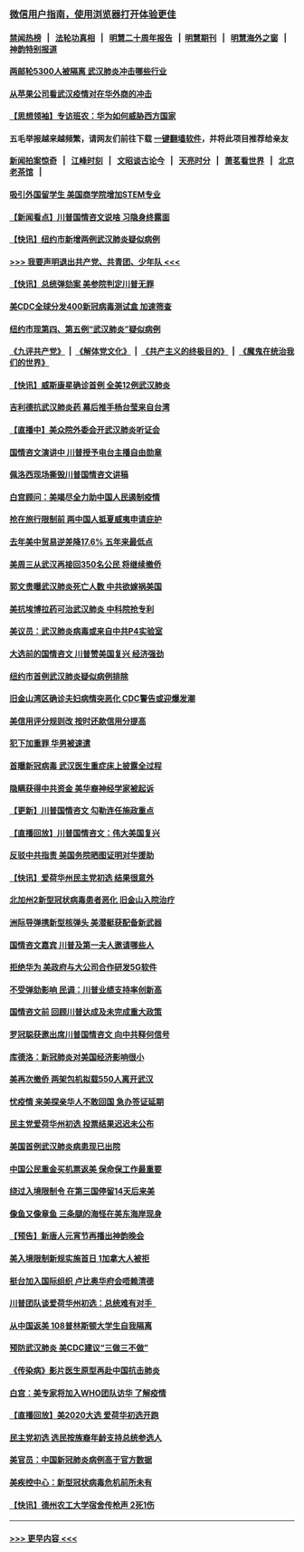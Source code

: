 ### [微信用户指南，使用浏览器打开体验更佳](https://github.com/gfw-breaker/banned-news1/blob/master/indexes/wechat-guide.md?t=0)
#### [禁闻热榜](热点新闻.md?t=0)  &nbsp;&nbsp;|&nbsp;&nbsp; [法轮功真相](https://github.com/gfw-breaker/truth/blob/master/README.md?t=0) &nbsp;&nbsp;|&nbsp;&nbsp; [明慧二十周年报告](https://github.com/gfw-breaker/mh-reports/blob/master/README.md?t=0) &nbsp;&nbsp;|&nbsp;&nbsp;[明慧期刊](https://github.com/gfw-breaker/mh-qikan) &nbsp;&nbsp;|&nbsp;&nbsp; [明慧海外之窗](https://github.com/gfw-breaker/mh-news/blob/master/README.md?t=0) &nbsp;&nbsp;|&nbsp;&nbsp; [神韵特别报道](https://github.com/gfw-breaker/mh-news/blob/master/shenyun.md?t=0)
#### [两邮轮5300人被隔离 武汉肺炎冲击哪些行业](../pages/nsc412/n11847456.md?t=02061102) 
#### [从苹果公司看武汉疫情对在华外商的冲击](../pages/nsc412/n11847586.md?t=02061102) 
#### [【思想领袖】专访班农：华为如何威胁西方国家](../pages/nsc412/n11847306.md?t=02061102) 
#### 五毛举报越来越频繁，请网友们前往下载 [一键翻墙软件](https://github.com/gfw-breaker/ssr-accounts)，并将此项目推荐给亲友
#### [新闻拍案惊奇](https://github.com/gfw-breaker/banned-news1/blob/master/pages/link4.md) &nbsp;&nbsp;|&nbsp;&nbsp; [江峰时刻](https://github.com/gfw-breaker/banned-news1/blob/master/pages/link4.md) &nbsp;&nbsp;|&nbsp;&nbsp; [文昭谈古论今](https://github.com/gfw-breaker/banned-news1/blob/master/pages/link4.md) &nbsp;&nbsp;|&nbsp;&nbsp; [天亮时分](https://github.com/gfw-breaker/banned-news1/blob/master/pages/link4.md) &nbsp;&nbsp;|&nbsp;&nbsp; [萧茗看世界](https://github.com/gfw-breaker/banned-news1/blob/master/pages/link4.md) &nbsp;&nbsp;|&nbsp;&nbsp; [北京老茶馆](https://github.com/gfw-breaker/banned-news1/blob/master/pages/link4.md) &nbsp;&nbsp;|&nbsp;&nbsp; 
#### [吸引外国留学生 美国商学院增加STEM专业](../pages/nsc412/n11847417.md?t=02061102) 
#### [【新闻看点】川普国情咨文说啥 习隐身终露面](../pages/nsc412/n11847016.md?t=02061102) 
#### [【快讯】纽约市新增两例武汉肺炎疑似病例](../pages/nsc412/n11847250.md?t=02061102) 
#### [>>> 我要声明退出共产党、共青团、少年队 <<<](https://github.com/begood0513/goodnews/blob/master/quit/letter.md) 
#### [【快讯】总统弹劾案 美参院判定川普无罪](../pages/nsc412/n11847316.md?t=02061102) 
#### [美CDC全球分发400新冠病毒测试盒 加速筛查](../pages/nsc412/n11847260.md?t=02061102) 
#### [纽约市现第四、第五例“武汉肺炎”疑似病例](../pages/nsc412/n11847332.md?t=02061102) 
#### [《九评共产党》](https://github.com/begood0513/9ping.md/blob/master/README.md) &nbsp;|&nbsp; [《解体党文化》](../../../../jtdwh.md/blob/master/README.md)  &nbsp;|&nbsp; [《共产主义的终极目的》](../../../../gczydzjmd.md/blob/master/README.md) &nbsp;|&nbsp; [《魔鬼在统治我们的世界》](../../../../mgztzwmdsj.md/blob/master/README.md) 
#### [【快讯】威斯康星确诊首例 全美12例武汉肺炎](../pages/nsc412/n11847162.md?t=02061102) 
#### [吉利德抗武汉肺炎药 幕后推手杨台莹来自台湾](../pages/nsc412/n11847064.md?t=02061102) 
#### [【直播中】美众院外委会开武汉肺炎听证会](../pages/nsc412/n11846727.md?t=02061102) 
#### [国情咨文演讲中 川普授予电台主播自由勋章](../pages/nsc412/n11846815.md?t=02061102) 
#### [佩洛西现场撕毁川普国情咨文讲稿](../pages/nsc412/n11846724.md?t=02061102) 
#### [白宫顾问：美竭尽全力助中国人民遏制疫情](../pages/nsc412/n11846756.md?t=02061102) 
#### [抢在旅行限制前 两中国人抵夏威夷申请庇护](../pages/nsc412/n11846866.md?t=02061102) 
#### [去年美中贸易逆差降17.6% 五年来最低点](../pages/nsc412/n11846755.md?t=02061102) 
#### [美周三从武汉再接回350名公民 将继续撤侨](../pages/nsc412/n11846705.md?t=02061102) 
#### [郭文贵曝武汉肺炎死亡人数 中共欲嫁祸美国](../pages/nsc412/n11846240.md?t=02061102) 
#### [美抗埃博拉药可治武汉肺炎 中科院抢专利](../pages/nsc412/n11846409.md?t=02061102) 
#### [美议员：武汉肺炎病毒或来自中共P4实验室](../pages/nsc412/n11846043.md?t=02061102) 
#### [大选前的国情咨文 川普赞美国复兴 经济强劲](../pages/nsc412/n11845526.md?t=02061102) 
#### [纽约市首例武汉肺炎疑似病例排除](../pages/nsc412/n11844989.md?t=02061102) 
#### [旧金山湾区确诊夫妇病情突恶化 CDC警告或迎爆发潮](../pages/nsc412/n11845730.md?t=02061102) 
#### [美信用评分规则改  按时还款信用分提高](../pages/nsc412/n11845488.md?t=02061102) 
#### [犯下加重罪 华男被速遣](../pages/nsc412/n11845476.md?t=02061102) 
#### [首曝新冠病毒 武汉医生重症床上披露全过程](../pages/nsc412/n11845150.md?t=02061102) 
#### [隐瞒获得中共资金 美华裔神经学家被起诉](../pages/nsc412/n11844879.md?t=02061102) 
#### [【更新】川普国情咨文 勾勒连任施政重点](../pages/nsc412/n11845223.md?t=02061102) 
#### [【直播回放】川普国情咨文：伟大美国复兴](../pages/nsc412/n11842079.md?t=02061102) 
#### [反驳中共指责 美国务院晒图证明对华援助](../pages/nsc412/n11844859.md?t=02061102) 
#### [【快讯】爱荷华州民主党初选 结果很意外](../pages/nsc412/n11844878.md?t=02061102) 
#### [北加州2新型冠状病毒患者恶化 旧金山入院治疗](../pages/nsc412/n11844842.md?t=02061102) 
#### [洲际导弹携新型核弹头 美潜艇获配备新武器](../pages/nsc412/n11844680.md?t=02061102) 
#### [国情咨文嘉宾 川普及第一夫人邀请哪些人](../pages/nsc412/n11844712.md?t=02061102) 
#### [拒绝华为 美政府与大公司合作研发5G软件](../pages/nsc412/n11844625.md?t=02061102) 
#### [不受弹劾影响 民调：川普业绩支持率创新高](../pages/nsc412/n11844622.md?t=02061102) 
#### [国情咨文前 回顾川普达成及未完成重大政策](../pages/nsc412/n11844581.md?t=02061102) 
#### [罗冠聪获邀出席川普国情咨文 向中共释何信号](../pages/nsc412/n11844355.md?t=02061102) 
#### [库德洛：新冠肺炎对美国经济影响很小](../pages/nsc412/n11844418.md?t=02061102) 
#### [美再次撤侨 两架包机拟载550人离开武汉](../pages/nsc412/n11844407.md?t=02061102) 
#### [忧疫情 来美探亲华人不敢回国 急办签证延期](../pages/nsc412/n11843344.md?t=02061102) 
#### [民主党爱荷华州初选 投票结果迟迟未公布](../pages/nsc412/n11844207.md?t=02061102) 
#### [美国首例武汉肺炎病患现已出院](../pages/nsc412/n11842740.md?t=02061102) 
#### [中国公民重金买机票返美 保命保工作最重要](../pages/nsc412/n11843282.md?t=02061102) 
#### [绕过入境限制令  在第三国停留14天后来美](../pages/nsc412/n11843341.md?t=02061102) 
#### [像鱼又像章鱼 三条腿的海怪在美东海岸现身](../pages/nsc412/n11843092.md?t=02061102) 
#### [【预告】新唐人元宵节再播出神韵晚会](../pages/nsc412/n11843192.md?t=02061102) 
#### [美入境限制新规实施首日 1加拿大人被拒](../pages/nsc412/n11843058.md?t=02061102) 
#### [挺台加入国际组织 卢比奥华府会唔赖清德](../pages/nsc412/n11843023.md?t=02061102) 
#### [川普团队谈爱荷华州初选：总统难有对手  ](../pages/nsc412/n11842867.md?t=02061102) 
#### [从中国返美 108普林斯顿大学生自我隔离](../pages/nsc412/n11842714.md?t=02061102) 
#### [预防武汉肺炎 美CDC建议“三做三不做”](../pages/nsc412/n11842700.md?t=02061102) 
#### [《传染病》影片医生原型再赴中国抗击肺炎](../pages/nsc412/n11842626.md?t=02061102) 
#### [白宫：美专家将加入WHO团队访华 了解疫情](../pages/nsc412/n11842198.md?t=02061102) 
#### [【直播回放】美2020大选 爱荷华初选开跑](../pages/nsc412/n11841820.md?t=02061102) 
#### [民主党初选 选民按族裔年龄支持总统参选人](../pages/nsc412/n11842239.md?t=02061102) 
#### [美官员：中国新冠肺炎病例高于官方数据](../pages/nsc412/n11842452.md?t=02061102) 
#### [美疾控中心：新型冠状病毒危机前所未有](../pages/nsc412/n11842406.md?t=02061102) 
#### [【快讯】德州农工大学宿舍传枪声 2死1伤](../pages/nsc412/n11842279.md?t=02061102) 

----
#### [ >>> 更早内容 <<< ](../indexes/nsc412-earlier.md)
